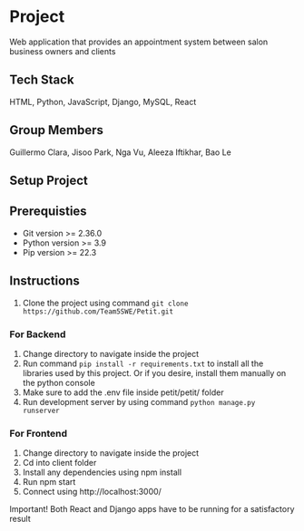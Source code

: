 # Project
Web application that provides an appointment system between salon business owners and clients

## Tech Stack

HTML, Python, JavaScript, Django, MySQL, React  

## Group Members

Guillermo Clara, Jisoo Park, Nga Vu, Aleeza Iftikhar, Bao Le

## Setup Project

## Prerequisties

- Git version >= 2.36.0
- Python version >= 3.9
- Pip version >= 22.3

## Instructions

1. Clone the project using command `git clone https://github.com/Team5SWE/Petit.git `

### For Backend
1. Change directory to navigate inside the project 
2. Run command `pip install -r requirements.txt` to install all the libraries used by this project. 
Or if you desire, install them manually on the python console
3. Make sure to add the .env file inside petit/petit/ folder
4. Run development server by using command `python manage.py runserver`

### For Frontend
1. Change directory to navigate inside the project
2. Cd into client folder
3. Install any dependencies using npm install
4. Run npm start
5. Connect using http://localhost:3000/

Important!
Both React and Django apps have to be running for a satisfactory result
